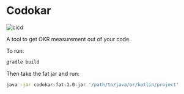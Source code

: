 # Codokar

![cicd](https://github.com/sylhare/codokar/workflows/Codokar%20CI%20CD/badge.svg)


A tool to get OKR measurement out of your code.

To run:

```bash
gradle build
```

Then take the fat jar and run:

```bash
java -jar codokar-fat-1.0.jar '/path/to/java/or/kotlin/project'
```